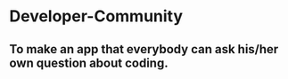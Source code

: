 # Developer-Community
## To make an app that everybody can ask his/her own question about coding.
###
